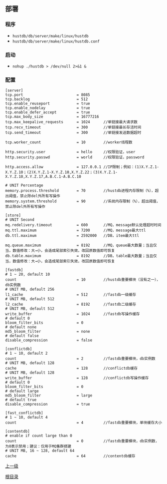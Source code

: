 部署
--

### 程序 ###

* `hustdb/db/server/make/linux/hustdb`
* `hustdb/db/server/make/linux/hustdb.conf`

### 启动 ###

* `nohup ./hustdb > /dev/null 2>&1 &`

### 配置 ###

    [server]
    tcp.port                        = 8085
    tcp.backlog                     = 512
    tcp.enable_reuseport            = true
    tcp.enable_nodelay              = true
    tcp.enable_defer_accept         = true
    tcp.max_body_size               = 16777216
    tcp.max_keepalive_requests      = 1024      //单链接最大请求数 
    tcp.recv_timeout                = 300       //单链接最长存活时间
    tcp.send_timeout                = 300       //单链接发送数据超时

    tcp.worker_count                = 10        //worker线程数

    http.security.user              = hello     //权限验证，user
    http.security.passwd            = world     //权限验证，password

    http.access.allow               = 127.0.0.1 //IP限制；例如：(1)X.Y.Z.1-X.Y.Z.10；(2)X.Y.Z.1-X.Y.Z.10,X.Y.Z.22；(3)X.Y.Z.1-X.Y.Z.10,X.Y.Z.17,A.B.C.1-A.B.C.10

	# UNIT Percentage
    memory.process.threshold        = 70        //hustdb进程内存限制（%），超出阈值，禁止除del外所有写操作
    memory.system.threshold         = 90        //系统内存限制（%），超出阈值，禁止除del外所有写操作

	[store]
	# UNIT Second
	mq.redelivery.timeout           = 600       //MQ，message默认处理超时时间
	mq.ttl.maximum                  = 7200      //MQ，message最大ttl
	db.ttl.maximum                  = 2592000   //DB，item最大ttl

	mq.queue.maximum                = 8192      //MQ，queue最大数量；当且仅当，数值修改：大→小，会造成尾部索引失效，改回原数值即可恢复
	db.table.maximum                = 8192      //DB，table最大数量；当且仅当，数值修改：大→小，会造成尾部索引失效，改回原数值即可恢复

    [fastdb]
    # 1 ~ 20, default 10
    count                           = 10        //hustdb重要模块（没有之一），db实例数
    # UNIT MB, default 256
    l1_cache                        = 512       //fastdb一级缓存
    # UNIT MB, default 512
    l2_cache                        = 8192      //fastdb二级缓存
    # UNIT MB, default 512
    write_buffer                    = 1024      //fastdb写操作缓存
    # default 0
    bloom_filter_bits               = 0
    # default none
    md5_bloom_filter                = none
    # default false
    disable_compression             = false

    [conflictdb]
    # 1 ~ 10, default 2
    count                           = 2         //fastdb重要模块，db实例数
    # UNIT MB, default 128
    cache                           = 128       //conflictdb缓存
    # UNIT MB, default 128
    write_buffer                    = 128       //conflictdb写操作缓存
    # default 0
    bloom_filter_bits               = 0
    # default large
    md5_bloom_filter                = large
    # default true
    disable_compression             = true

    [fast_conflictdb]
    # 1 ~ 10, default 4
    count                           = 4         //fastdb重要模块，单块缓存大小

    [contentdb]
    # enable if count large than 0
    count                           = 0         //fastdb重要模块，db实例数，为0表示禁用；建议：仅用于MQ集群搭建
    # UNIT MB, 16 ~ 128, default 64
    cache                           = 64        //contentdb缓存

[上一级](../hustdb.md)

[根目录](../../index.md)